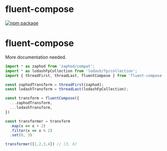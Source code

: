 # fluent-compose

[![npm package][npm-badge]][npm]

# fluent-compose

More documentation needed.

```javascript
import * as zaphod from 'zaphod/compat';
import * as lodashFpCollection from 'lodash/fp/collection';
import { threadFirst, threadLast, fluentCompose } from 'fluent-compose';

const zaphodTransform = threadFirst(zaphod);
const lodashTransform = threadLast(lodashFpCollection);

const transform = fluentCompose({
  ...zaphodTransform,
  ...lodashTransform,
})

const transformer = transform
  .map(x => x + 2)
  .filter(x => x % 2)
  .set(0, 3)

transformer([1,2,3,4]) // [3, 6]
```


[npm-badge]: https://img.shields.io/npm/v/fluent-compose.png?style=flat-square
[npm]: https://www.npmjs.org/package/fluent-compose